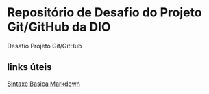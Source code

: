 # Repositório de Desafio do Projeto Git/GitHub da DIO
Desafio Projeto Git/GitHub

## links úteis
[Sintaxe Basica Markdown](https://www.markdownguide.org/basic-syntax/)

